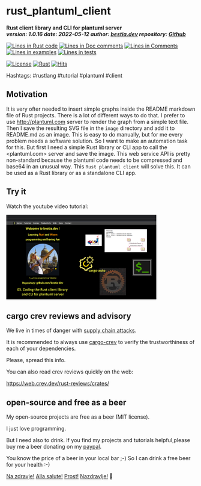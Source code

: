 [comment]: # (auto_md_to_doc_comments segment start A)

# rust_plantuml_client

[comment]: # (auto_cargo_toml_to_md start)

**Rust client library and CLI for plantuml server**  
***version: 1.0.16 date: 2022-05-12 author: [bestia.dev](https://bestia.dev) repository: [Github](https://github.com/bestia-dev/rust_plantuml_client)***  

[comment]: # (auto_cargo_toml_to_md end)

[comment]: # (auto_lines_of_code start)
[![Lines in Rust code](https://img.shields.io/badge/Lines_in_Rust-82-green.svg)](https://github.com/bestia-dev/rust_plantuml_client/)
[![Lines in Doc comments](https://img.shields.io/badge/Lines_in_Doc_comments-65-blue.svg)](https://github.com/bestia-dev/rust_plantuml_client/)
[![Lines in Comments](https://img.shields.io/badge/Lines_in_comments-34-purple.svg)](https://github.com/bestia-dev/rust_plantuml_client/)
[![Lines in examples](https://img.shields.io/badge/Lines_in_examples-13-yellow.svg)](https://github.com/bestia-dev/rust_plantuml_client/)
[![Lines in tests](https://img.shields.io/badge/Lines_in_tests-30-orange.svg)](https://github.com/bestia-dev/rust_plantuml_client/)

[comment]: # (auto_lines_of_code end)

[![License](https://img.shields.io/badge/license-MIT-blue.svg)](https://github.com/bestia-dev/rust_plantuml_client/blob/main/LICENSE)
[![Rust](https://github.com/bestia-dev/rust_plantuml_client/workflows/RustAction/badge.svg)](https://github.com/bestia-dev/rust_plantuml_client/)
[![Hits](https://hits.seeyoufarm.com/api/count/incr/badge.svg?url=https%3A%2F%2Fgithub.com%2Fbestia-dev%2Frust_plantuml_client&count_bg=%2379C83D&title_bg=%23555555&icon=&icon_color=%23E7E7E7&title=hits&edge_flat=false)](https://hits.seeyoufarm.com)

Hashtags: #rustlang #tutorial #plantuml #client

## Motivation

It is very ofter needed to insert simple graphs inside the README markdown file of Rust projects.
There is a lot of different ways to do that.
I prefer to use <http://plantuml.com> server to render the graph from a simple text file.
Then I save the resulting SVG file in the `image` directory and add it to README.md as an image.
This is easy to do manually, but for me every problem needs a software solution.
So I want to make an automation task for this.
But first I need a simple Rust library or CLI app to call the <plantuml.com> server and save the image.
This web service API is pretty non-standard because the plantuml code needs to be compressed and base64 in an unusual way.
This `Rust plantuml client` will solve this. It can be used as a Rust library or as a standalone CLI app.

## Try it

Watch the youtube video tutorial:

<!-- markdownlint-disable MD033 -->
[<img src="https://github.com/bestia-dev/rust_plantuml_client/raw/main/images/thumbnail.png" width="400px">](https://bestia.dev/youtube/rust_plantuml_client.html)
<!-- markdownlint-enable MD033 -->

## cargo crev reviews and advisory

We live in times of danger with [supply chain attacks](https://en.wikipedia.org/wiki/Supply_chain_attack).

It is recommended to always use [cargo-crev](https://github.com/crev-dev/cargo-crev) to verify the trustworthiness of each of your dependencies.

Please, spread this info.

You can also read crev reviews quickly on the web:

<https://web.crev.dev/rust-reviews/crates/>

## open-source and free as a beer

My open-source projects are free as a beer (MIT license).

I just love programming.

But I need also to drink. If you find my projects and tutorials helpful,please buy me a beer donating on my [paypal](https://paypal.me/LucianoBestia).

You know the price of a beer in your local bar ;-) So I can drink a free beer for your health :-)

[Na zdravje!](https://translate.google.com/?hl=en&sl=sl&tl=en&text=Na%20zdravje&op=translate) [Alla salute!](https://dictionary.cambridge.org/dictionary/italian-english/alla-salute) [Prost!](https://dictionary.cambridge.org/dictionary/german-english/prost) [Nazdravlje!](https://matadornetwork.com/nights/how-to-say-cheers-in-50-languages/) 🍻

[comment]: # (auto_md_to_doc_comments segment end A)
